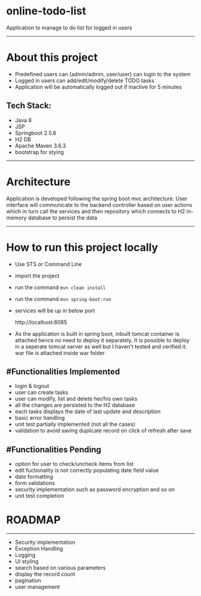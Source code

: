 # online-todo-list
 Application to manage to do list for logged in users

<hr>

# About this project

- Predefined users can (admin/admin, user/user) can login to the system
- Logged in users can add/edit/modify/delete TODO tasks 
- Application will be automatically logged out if inactive for 5 minutes


Tech Stack:
-----------

- Java 8
- JSP
- Springboot 2.5.6
- H2 DB
- Apache Maven 3.6.3
- bootstrap for stying


<hr>

# Architecture
Application is developed following the spring boot mvc architecture. User interface will communicate to the backend controller based on user actions which in turn call the 
services and then repository which connects to H2 in-memory database to persist the data  

<hr>

# How to run this project locally

- Use STS or Command Line
- import the project
- run the command  `mvn clean install` 
- run the command  `mvn spring-boot:run` 
- services will be up in below port
	
	http://localhost:8085
	
- As the application is built in spring boot, inbuilt tomcat container is attached hence no need to deploy it separately. It is possible to deploy in a seperate tomcat server as well but I haven't tested and verified it.
war file is attached inside war folder

#Functionalities Implemented
-----------------------------
- login & logout
- user can create tasks
- user can modify, list and delete her/his own tasks
- all the changes are persisted to the H2 database
- each tasks displays the date of last update and description
- basic error handling
- unit test partially implemented (not all the cases)
- validation to avoid saving duplicate record on click of refresh after save


#Functionalities Pending
-----------------------------
- option for user to check/uncheck items from list 
- edit fuctionality is not correctly populating date field value
- date formatting
- form validations
- security implementation such as password encryption and so on
- unit test completion

 
# ROADMAP
  -----------
  - Security implementation
  - Exception Handling
  - Logging
  - UI styling
  - search based on various parameters
  - display the record count
  - pagination 
  - user management
